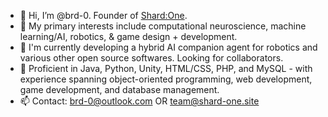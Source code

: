 - 👋 Hi, I’m @brd-0. Founder of [Shard:One](https://shard-one.site).
- 🤔 My primary interests include computational neuroscience, machine learning/AI, robotics, & game design + development.
- 🤖 I'm currently developing a hybrid AI companion agent for robotics and various other open source softwares. Looking for collaborators.
- 🎨 Proficient in Java, Python, Unity, HTML/CSS, PHP, and MySQL - with experience spanning object-oriented programming, web development, game development, and database management. 
- 📫 Contact: brd-0@outlook.com OR team@shard-one.site

<!---
brd-0/brd-0 is a ✨ special ✨ repository because its `README.md` (this file) appears on your GitHub profile.
You can click the Preview link to take a look at your changes.
--->

  
